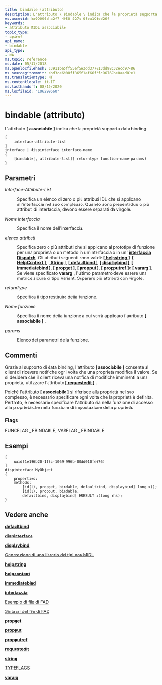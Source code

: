 ```yaml
---
title: bindable (attributo)
description: L'attributo \ Bindable \ indica che la proprietà supporta data binding.
ms.assetid: ba09096d-a2f7-4958-827c-0fba19ded26f
keywords:
- attributo MIDL associabile
topic_type:
- apiref
api_name:
- bindable
api_type:
- NA
ms.topic: reference
ms.date: 05/31/2018
ms.openlocfilehash: 33911ba5ff55ef5e3dd377613dd98532ecd97486
ms.sourcegitcommit: ebd3ce6908ff865f1ef66f2fc96769be0aad82e1
ms.translationtype: MT
ms.contentlocale: it-IT
ms.lasthandoff: 08/19/2020
ms.locfileid: "106299660"
---
```

# <a name="bindable-attribute"></a>bindable (attributo)

L'attributo **\[ associabile \]** indica che la proprietà supporta data binding.

``` syntax
[
    interface-attribute-list
] 
interface | dispinterface interface-name 
{
    [bindable[, attribute-list]] returntype function-name(params)
}
```

## <a name="parameters"></a>Parametri

<dl> <dt>

*Interface-Attribute-List* 
</dt> <dd>

Specifica un elenco di zero o più attributi IDL che si applicano all'interfaccia nel suo complesso. Quando sono presenti due o più attributi di interfaccia, devono essere separati da virgole.

</dd> <dt>

*Nome interfaccia* 
</dt> <dd>

Specifica il nome dell'interfaccia.

</dd> <dt>

*elenco attributi* 
</dt> <dd>

Specifica zero o più attributi che si applicano al prototipo di funzione per una proprietà o un metodo in un'interfaccia o in un' [**interfaccia**](interface.md) [**Dispatch**](dispinterface.md). Gli attributi seguenti sono validi: [**\[ helpstring \]**](helpstring.md), [**\[ HelpContext \]**](helpcontext.md), [**\[ String \]**](string.md), [**\[ defaultbind \]**](defaultbind.md), [**\[ displaybind \]**](displaybind.md), [**\[ immediatebind \]**](immediatebind.md), [**\[ propget \]**](propget.md), [**\[ propput \]**](propput.md), [**\[ propputref \]**](propputref.md)e [**\[ vararg \]**](vararg.md). Se viene specificato **vararg** , l'ultimo parametro deve essere una matrice sicura di tipo Variant. Separare più attributi con virgole.

</dd> <dt>

*returnType* 
</dt> <dd>

Specifica il tipo restituito della funzione.

</dd> <dt>

*Nome funzione* 
</dt> <dd>

Specifica il nome della funzione a cui verrà applicato l'attributo **\[ associabile \]** .

</dd> <dt>

*params* 
</dt> <dd>

Elenco dei parametri della funzione.

</dd> </dl>

## <a name="remarks"></a>Commenti

Grazie al supporto di data binding, l'attributo **\[ associabile \]** consente al client di ricevere notifiche ogni volta che una proprietà modifica il valore. Se si desidera che il client riceva una notifica di modifiche imminenti a una proprietà, utilizzare l'attributo [**\[ requestedit \]**](requestedit.md) .

Poiché l'attributo **\[ associabile \]** si riferisce alla proprietà nel suo complesso, è necessario specificare ogni volta che la proprietà è definita. Pertanto, è necessario specificare l'attributo sia nella funzione di accesso alla proprietà che nella funzione di impostazione della proprietà.

### <a name="flags"></a>Flags

FUNCFLAG \_ FBINDABLE, VARFLAG \_ FBINDABLE

## <a name="examples"></a>Esempi

``` syntax
[
    uuid(1e196b20-1f3c-1069-996b-00dd010fe676)
]
dispinterface MyObject 
{ 
    properties: 
    methods: 
        [id(1), propget, bindable, defaultbind, displaybind] long x(); 
        [id(1), propput, bindable, 
        defaultbind, displaybind] HRESULT x(long rhs); 
}
```

## <a name="see-also"></a>Vedere anche

<dl> <dt>

[**defaultbind**](defaultbind.md)
</dt> <dt>

[**dispinterface**](dispinterface.md)
</dt> <dt>

[**displaybind**](displaybind.md)
</dt> <dt>

[Generazione di una libreria dei tipi con MIDL](generating-a-type-library-with-midl-2.md)
</dt> <dt>

[**helpstring**](helpstring.md)
</dt> <dt>

[**helpcontext**](helpcontext.md)
</dt> <dt>

[**immediatebind**](immediatebind.md)
</dt> <dt>

[**interfaccia**](interface.md)
</dt> <dt>

[Esempio di file di FAD](/previous-versions/windows/desktop/automat/odl-file-example)
</dt> <dt>

[Sintassi del file di FAD](/previous-versions/windows/desktop/automat/odl-file-syntax)
</dt> <dt>

[**propget**](propget.md)
</dt> <dt>

[**propput**](propput.md)
</dt> <dt>

[**propputref**](propputref.md)
</dt> <dt>

[**requestedit**](requestedit.md)
</dt> <dt>

[**string**](string.md)
</dt> <dt>

[TYPEFLAGS](/windows/win32/api/oaidl/ne-oaidl-typeflags)
</dt> <dt>

[**vararg**](vararg.md)
</dt> </dl>

 

 